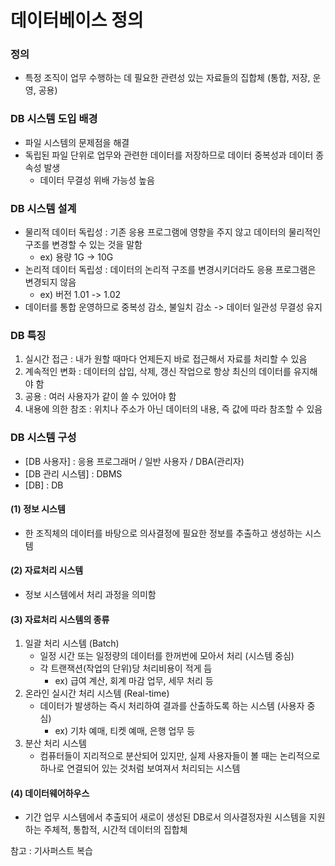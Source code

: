 # 데이터베이스 정의

### 정의

- 특정 조직이 업무 수행하는 데 필요한 관련성 있는 자료들의 집합체 (통합, 저장, 운영, 공용)

### DB 시스템 도입 배경

- 파일 시스템의 문제점을 해결
- 독립된 파일 단위로 업무와 관련한 데이터를 저장하므로 데이터 중복성과 데이터 종속성 발생
  - 데이터 무결성 위배 가능성 높음

### DB 시스템 설계

- 물리적 데이터 독립성 : 기존 응용 프로그램에 영향을 주지 않고 데이터의 물리적인 구조를 변경할 수 있는 것을 말함
  - ex) 용량 1G -> 10G
- 논리적 데이터 독립성 : 데이터의 논리적 구조를 변경시키더라도 응용 프로그램은 변경되지 않음
  - ex) 버전 1.01 -> 1.02
- 데이터를 통합 운영하므로 중복성 감소, 불일치 감소 -> 데이터 일관성 무결성 유지

### DB 특징

1. 실시간 접근 : 내가 원할 때마다 언제든지 바로 접근해서 자료를 처리할 수 있음
2. 계속적인 변화 : 데이터의 삽입, 삭제, 갱신 작업으로 항상 최신의 데이터를 유지해야 함
3. 공용 : 여러 사용자가 같이 쓸 수 있어야 함
4. 내용에 의한 참조 : 위치나 주소가 아닌 데이터의 내용, 즉 값에 따라 참조할 수 있음

### DB 시스템 구성

- [DB 사용자] : 응용 프로그래머 / 일반 사용자 / DBA(관리자)
- [DB 관리 시스템] : DBMS
- [DB] : DB

#### (1) 정보 시스템

- 한 조직체의 데이터를 바탕으로 의사결정에 필요한 정보를 추출하고 생성하는 시스템

#### (2) 자료처리 시스템

- 정보 시스템에서 처리 과정을 의미함

#### (3) 자료처리 시스템의 종류

1. 일괄 처리 시스템 (Batch)
   - 일정 시간 또는 일정량의 데이터를 한꺼번에 모아서 처리 (시스템 중심)
   - 각 트랜잭션(작업의 단위)당 처리비용이 적게 듬
     - ex) 급여 계산, 회계 마감 업무, 세무 처리 등
2. 온라인 실시간 처리 시스템 (Real-time)
   - 데이터가 발생하는 즉시 처리하여 결과를 산출하도록 하는 시스템 (사용자 중심)
     - ex) 기차 예매, 티켓 예매, 은행 업무 등
3. 분산 처리 시스템
   - 컴퓨터들이 지리적으로 분산되어 있지만, 실제 사용자들이 볼 때는 논리적으로 하나로 연결되어 있는 것처럼 보여져서 처리되는 시스템

#### (4) 데이터웨어하우스

- 기간 업무 시스템에서 추출되어 새로이 생성된 DB로서 의사결정자원 시스템을 지원하는 주체적, 통합적, 시간적 데이터의 집합체

참고 : 기사퍼스트 복습
